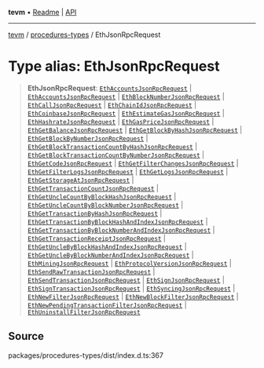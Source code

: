 **tevm** • [Readme](../../README.md) \| [API](../../modules.md)

***

[tevm](../../README.md) / [procedures-types](../README.md) / EthJsonRpcRequest

# Type alias: EthJsonRpcRequest

> **EthJsonRpcRequest**: [`EthAccountsJsonRpcRequest`](EthAccountsJsonRpcRequest.md) \| [`EthAccountsJsonRpcRequest`](EthAccountsJsonRpcRequest.md) \| [`EthBlockNumberJsonRpcRequest`](EthBlockNumberJsonRpcRequest.md) \| [`EthCallJsonRpcRequest`](EthCallJsonRpcRequest.md) \| [`EthChainIdJsonRpcRequest`](EthChainIdJsonRpcRequest.md) \| [`EthCoinbaseJsonRpcRequest`](EthCoinbaseJsonRpcRequest.md) \| [`EthEstimateGasJsonRpcRequest`](EthEstimateGasJsonRpcRequest.md) \| [`EthHashrateJsonRpcRequest`](EthHashrateJsonRpcRequest.md) \| [`EthGasPriceJsonRpcRequest`](EthGasPriceJsonRpcRequest.md) \| [`EthGetBalanceJsonRpcRequest`](EthGetBalanceJsonRpcRequest.md) \| [`EthGetBlockByHashJsonRpcRequest`](EthGetBlockByHashJsonRpcRequest.md) \| [`EthGetBlockByNumberJsonRpcRequest`](EthGetBlockByNumberJsonRpcRequest.md) \| [`EthGetBlockTransactionCountByHashJsonRpcRequest`](EthGetBlockTransactionCountByHashJsonRpcRequest.md) \| [`EthGetBlockTransactionCountByNumberJsonRpcRequest`](EthGetBlockTransactionCountByNumberJsonRpcRequest.md) \| [`EthGetCodeJsonRpcRequest`](EthGetCodeJsonRpcRequest.md) \| [`EthGetFilterChangesJsonRpcRequest`](EthGetFilterChangesJsonRpcRequest.md) \| [`EthGetFilterLogsJsonRpcRequest`](EthGetFilterLogsJsonRpcRequest.md) \| [`EthGetLogsJsonRpcRequest`](EthGetLogsJsonRpcRequest.md) \| [`EthGetStorageAtJsonRpcRequest`](EthGetStorageAtJsonRpcRequest.md) \| [`EthGetTransactionCountJsonRpcRequest`](EthGetTransactionCountJsonRpcRequest.md) \| [`EthGetUncleCountByBlockHashJsonRpcRequest`](EthGetUncleCountByBlockHashJsonRpcRequest.md) \| [`EthGetUncleCountByBlockNumberJsonRpcRequest`](EthGetUncleCountByBlockNumberJsonRpcRequest.md) \| [`EthGetTransactionByHashJsonRpcRequest`](EthGetTransactionByHashJsonRpcRequest.md) \| [`EthGetTransactionByBlockHashAndIndexJsonRpcRequest`](EthGetTransactionByBlockHashAndIndexJsonRpcRequest.md) \| [`EthGetTransactionByBlockNumberAndIndexJsonRpcRequest`](EthGetTransactionByBlockNumberAndIndexJsonRpcRequest.md) \| [`EthGetTransactionReceiptJsonRpcRequest`](EthGetTransactionReceiptJsonRpcRequest.md) \| [`EthGetUncleByBlockHashAndIndexJsonRpcRequest`](EthGetUncleByBlockHashAndIndexJsonRpcRequest.md) \| [`EthGetUncleByBlockNumberAndIndexJsonRpcRequest`](EthGetUncleByBlockNumberAndIndexJsonRpcRequest.md) \| [`EthMiningJsonRpcRequest`](EthMiningJsonRpcRequest.md) \| [`EthProtocolVersionJsonRpcRequest`](EthProtocolVersionJsonRpcRequest.md) \| [`EthSendRawTransactionJsonRpcRequest`](EthSendRawTransactionJsonRpcRequest.md) \| [`EthSendTransactionJsonRpcRequest`](EthSendTransactionJsonRpcRequest.md) \| [`EthSignJsonRpcRequest`](EthSignJsonRpcRequest.md) \| [`EthSignTransactionJsonRpcRequest`](EthSignTransactionJsonRpcRequest.md) \| [`EthSyncingJsonRpcRequest`](EthSyncingJsonRpcRequest.md) \| [`EthNewFilterJsonRpcRequest`](EthNewFilterJsonRpcRequest.md) \| [`EthNewBlockFilterJsonRpcRequest`](EthNewBlockFilterJsonRpcRequest.md) \| [`EthNewPendingTransactionFilterJsonRpcRequest`](EthNewPendingTransactionFilterJsonRpcRequest.md) \| [`EthUninstallFilterJsonRpcRequest`](EthUninstallFilterJsonRpcRequest.md)

## Source

packages/procedures-types/dist/index.d.ts:367

